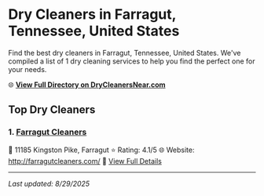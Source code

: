 # Dry Cleaners in Farragut, Tennessee, United States

Find the best dry cleaners in Farragut, Tennessee, United States. We've compiled a list of 1 dry cleaning services to help you find the perfect one for your needs.

🌐 **[View Full Directory on DryCleanersNear.com](https://drycleanersnear.com/city/US/Tennessee/Farragut)**

## Top Dry Cleaners

### 1. [Farragut Cleaners](https://drycleanersnear.com/dryCleaner/686492ad19eecc1ffc8c6a19/farragut-cleaners)
📍 11185 Kingston Pike, Farragut
⭐ Rating: 4.1/5
🌐 Website: http://farragutcleaners.com/
🔗 [View Full Details](https://drycleanersnear.com/dryCleaner/686492ad19eecc1ffc8c6a19/farragut-cleaners)


---

*Last updated: 8/29/2025*
